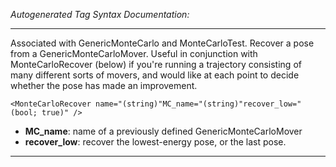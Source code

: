 _Autogenerated Tag Syntax Documentation:_

---
Associated with GenericMonteCarlo and MonteCarloTest. Recover a pose from a GenericMonteCarloMover. Useful in conjunction with MonteCarloRecover (below) if you're running a trajectory consisting of many different sorts of movers, and would like at each point to decide whether the pose has made an improvement.

```
<MonteCarloRecover name="(string)"MC_name="(string)"recover_low="(bool; true)" />
```

-   **MC_name**: name of a previously defined GenericMonteCarloMover
-   **recover_low**: recover the lowest-energy pose, or the last pose.

---
